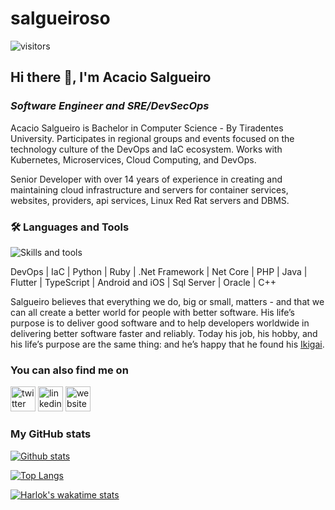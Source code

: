 # salgueiroso

![visitors](https://visitor-badge.laobi.icu/badge?page_id=salgueiroso.readme&left_color=royalblue&right_color=black)

## Hi there 👋, I'm Acacio Salgueiro

### *Software Engineer and SRE/DevSecOps*

Acacio Salgueiro is Bachelor in Computer Science - By Tiradentes University. Participates in regional groups and events focused on the technology culture of the DevOps and IaC ecosystem. Works with Kubernetes, Microservices, Cloud Computing, and DevOps.

Senior Developer with over 14 years of experience in creating and maintaining cloud infrastructure and servers for container services, websites, providers, api services, Linux Red Rat servers and DBMS.

### :hammer_and_wrench: Languages and Tools

![Skills and tools](https://skillicons.dev/icons?i=aws,azure,gcp,kubernetes,cpp,cmake,docker,git,github,githubactions,gitlab,js,linux,postgres,py,dotnet,androidstudio,angular,ansible,apple,bash,bitbucket,bootstrap,c,cs,cloudflare,css,dart,debian,dynamodb,fastapi,flask,firebase,flutter,grafana,graphql,haskell,java,jenkins,jest,kafka,kali,laravel,latex,less,sass,md,materialui,mongodb,mysql,nginx,nodejs,npm,opencv,php,postman,powershell,prometheus,qt,react,redux,redhat,reactivex,regex,sqlite,sklearn,selenium,svg,tensorflow,terraform,ts,visualstudio,vscode,vue,webpack,wordpress,yarn)

DevOps | IaC | Python | Ruby | .Net Framework | Net Core | PHP | Java | Flutter | TypeScript | Android and iOS | Sql Server | Oracle | C++

Salgueiro believes that everything we do, big or small, matters - and that we can all create a better world for people with better software. His life’s purpose is to deliver good software and to help developers worldwide in delivering better software faster and reliably. Today his job, his hobby, and his life’s purpose are the same thing: and he’s happy that he found his [Ikigai](https://en.wikipedia.org/wiki/Ikigai).

### You can also find me on

[<img src='https://cdn.jsdelivr.net/npm/simple-icons@3.0.1/icons/twitter.svg' alt='twitter' height='40'>](https://twitter.com/salgueiroso)
[<img src='https://cdn.jsdelivr.net/npm/simple-icons@3.0.1/icons/linkedin.svg' alt='linkedin' height='40'>](https://www.linkedin.com/in/acacio-salgueiro/)
[<img src='https://cdn.jsdelivr.net/npm/simple-icons@3.0.1/icons/icloud.svg' alt='website' height='40'>](https://tutotec.com.br)  

### My GitHub stats

[![Github stats](https://github-readme-stats.vercel.app/api?username=salgueiroso&show_icons=true&&count_private=true)](https://github.com/anuraghazra/github-readme-stats)

[![Top Langs](https://github-readme-stats.vercel.app/api/top-langs/?username=salgueiroso&layout=donut)](https://github.com/anuraghazra/github-readme-stats)

[![Harlok's wakatime stats](https://github-readme-stats.vercel.app/api/wakatime?username=salgueiroso&layout=compact)](https://github.com/anuraghazra/github-readme-stats)
